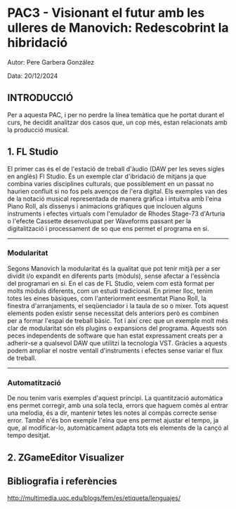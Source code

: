 # PAC3 - Visionant el futur amb les ulleres de Manovich: Redescobrint la hibridació


Autor: Pere Garbera González


Data: 20/12/2024

## INTRODUCCIÓ

Per a aquesta  PAC, i per no perdre la línea temàtica que he portat durant el curs, he decidit analitzar dos casos que, un  cop   més, estan relacionats amb la producció musical.

## 1. FL Studio 
El primer cas és el de l'estació de treball d'àudio (DAW per les seves sigles en anglès) Fl Studio. És un exemple clar d'ibridació  de mitjans ja que combina varies disciplines culturals, que possiblement en un passat no haurien confluit si no fos pels avenços de l'era  digital. 
Els exemples van des de la notació musical representada de manera gràfica i intuitva amb l'eina Piano Roll, als dissenys i animacions gràfiques que inclouen alguns instruments i efectes virtuals com l'emulador de Rhodes Stage-73 d'Arturia o l'efecte Cassette desenvolupat per Waveforms passant per la digitalització i processament de so que ens permet el programa en si.

---

### Modularitat
Segons Manovich la  modularitat és  la qualitat que pot  tenir mitjà per a ser dividit i/o expandit en diferents parts (mòduls), sense afectar a l'essència del programari en si. En el cas de FL Studio, veiem com està format per molts mòduls diferents, com un  estudi  tradicional. En primer lloc, tenim totes les eines bàsiques, com l'anteriorment eesmentat Piano Roll, la finestra d'arranjaments, el seqüenciador i la taula de so o mixer.  Tots aquest elements poden existir sense necessitat dels anteriors però es combinen per a formar l'espai de treball bàsic. 
Tot i així  crec que un exemple molt més clar de modularitat són els plugins o expansions del programa. Aquests són peces independents de software que han estat expressament creats per a adherir-se  a qualsevol DAW que utilitzi la tecnologia VST. Gràcies a aquests podem ampliar el nostre ventall d'instruments i efectes sense variar el flux de treball.

---

### Automatització
De nou  tenim varis exemples d'aquest principi. 
La quantització automàtica ens permet corregir, amb una sola tecla, errors que haguem comès al entrar una melodia, és a dir, mantenir tetes les notes al compàs correcte sense error. També n'és bon exemple l'eina que ens permet ajustar el tempo, ja que, al modificar-lo, automàticament adapta tots els elements de la cançó al tempo desitjat.


## 2. ZGameEditor Visualizer



## Bibliografia i referències
http://multimedia.uoc.edu/blogs/fem/es/etiqueta/lenguajes/ 
